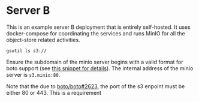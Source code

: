 # Server B

This is an example server B deployment that is entirely self-hosted. It uses
docker-compose for coordinating the services and runs MinIO for all the
object-store related activities.

```
gsutil ls s3://
```

Ensure the subdomain of the minio server begins with a valid format for boto
support (see [this snippet for
details](https://github.com/boto/boto/blob/91ba037e54ef521c379263b0ac769c66182527d7/boto/auth.py#L655-L665)).
The internal address of the minio server is `s3.minio:80`.

Note that the due to [boto/boto#2623](https://github.com/boto/boto/issues/2623),
the port of the s3 enpoint must be either 80 or 443. This is a requirement
